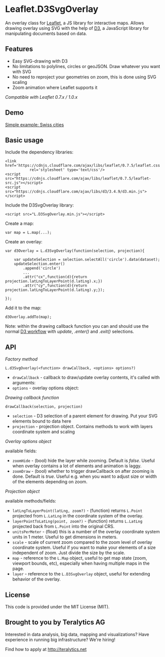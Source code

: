 Leaflet.D3SvgOverlay
===============

An overlay class for [Leaflet](http://leafletjs.com), a JS 
library for interactive maps.  Allows drawing overlay using SVG
with the help of [D3](http://d3js.org), a JavaScript library
for manipulating documents based on data.

## Features

 * Easy SVG-drawing with D3
 * No limitations to polylines, circles or geoJSON. Draw whatever you want with SVG
 * No need to reproject your geometries on zoom, this is done using SVG scaling
 * Zoom animation where Leaflet supports it

*Compatible with Leaflet 0.7.x / 1.0.x*

## Demo

[Simple example: Swiss cities](http://bl.ocks.org/xEviL/4921fff1d70f5601d159)

## Basic usage

Include the dependency libraries:

    <link href='https://cdnjs.cloudflare.com/ajax/libs/leaflet/0.7.5/leaflet.css'
               rel='stylesheet' type='text/css'/>
    <script src="https://cdnjs.cloudflare.com/ajax/libs/leaflet/0.7.5/leaflet-src.js"></script>
    <script src="https://cdnjs.cloudflare.com/ajax/libs/d3/3.4.9/d3.min.js"></script>

Include the D3SvgOverlay library:

    <script src="L.D3SvgOverlay.min.js"></script>

Create a map:

    var map = L.map(...);

Create an overlay:

    var d3Overlay = L.d3SvgOverlay(function(selection, projection){
    
        var updateSelection = selection.selectAll('circle').data(dataset);
        updateSelection.enter()
            .append('circle')
            ...
            .attr("cx",function(d){return projection.latLngToLayerPoint(d.latLng).x;})
            .attr("cy",function(d){return projection.latLngToLayerPoint(d.latLng).y;});
        
    });

Add it to the map:

    d3Overlay.addTo(map);

Note: within the drawing callback function you can and should use the normal [D3 workflow](https://github.com/mbostock/d3/wiki/Selections) with *update*, *.enter()* and *.exit()* selections.

## API

*Factory method*

    L.d3SvgOverlay(<function> drawCallback, <options> options?)

 * `drawCallback`  - callback to draw/update overlay contents, it's called with arguments:
 * `options`  - overlay options object:
 
 
*Drawing callback function*

    drawCallback(selection, projection)
 
 * `selection`   - D3 selection of a parent element for drawing. Put your SVG elements bound to data here
 * `projection`  - projection object. Contains methods to work with layers coordinate system and scaling
  
*Overlay options object*

available fields:

 * `zoomHide`   - (bool) hide the layer while zooming. Default is *false*. Useful when overlay contains a lot of elements and animation is laggy.
 * `zoomDraw`   - (bool) whether to trigger drawCallback on after zooming is done. Default is *true*. Useful e.g. when you want to adjust size or width of the elements depending on zoom.

*Projection object*

available methods/fields:

 * `latLngToLayerPoint(latLng, zoom?)`   - (function) returns `L.Point` projected from `L.LatLng` in the coordinate system of the overlay.
 * `layerPointToLatLng(point, zoom?)`    - (function) returns `L.LatLng` projected back from `L.Point` into the original CRS.
 * `unitsPerMeter`    - (float) this is a number of the overlay coordinate system units in 1 meter. Useful to get dimensions in meters.
 * `scale`  - scale of current zoom compared to the zoom level of overlay coordinate system. Useful if you want to make your elements of a size independent of zoom. Just divide the size by the scale.
 * `map`    - reference to the `L.Map` object, useful to get map state (zoom, viewport bounds, etc), especially when having multiple maps in the page.
 * `layer`  - reference to the `L.D3SvgOverlay` object, useful for extending behavior of the overlay.

## License

This code is provided under the MIT License (MIT).

## Brought to you by Teralytics AG

Interested in data analysis, big data, mapping and visualizations? Have experience in running big infrastructure? We're hiring!

Find how to apply at http://teralytics.net